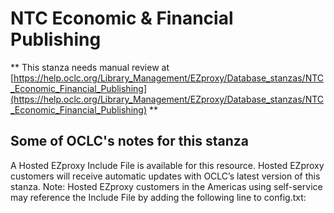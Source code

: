 # NTC Economic & Financial Publishing
** This stanza needs manual review at [https://help.oclc.org/Library_Management/EZproxy/Database_stanzas/NTC_Economic_Financial_Publishing](https://help.oclc.org/Library_Management/EZproxy/Database_stanzas/NTC_Economic_Financial_Publishing) **

## Some of OCLC's notes for this stanza

A Hosted EZproxy Include File is available for this resource. Hosted EZproxy customers will receive automatic updates with OCLC&rsquo;s latest version of this stanza. Note: Hosted EZproxy customers in the Americas using self-service may reference the Include File by adding the following line to config.txt:

&nbsp;

&nbsp;
